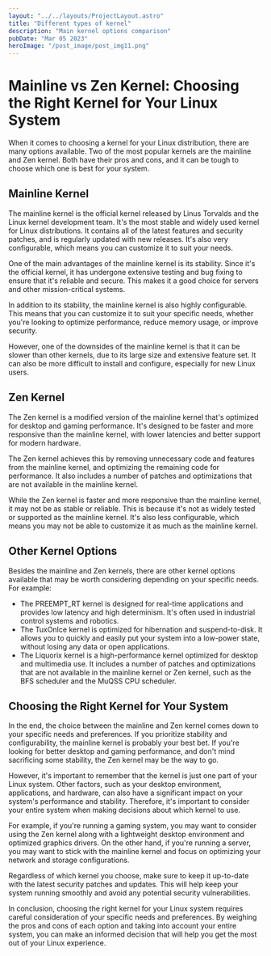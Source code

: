 ```yaml
---
layout: "../../layouts/ProjectLayout.astro"
title: "Different types of kernel"
description: "Main kernel options comparison"
pubDate: "Mar 05 2023"
heroImage: "/post_image/post_img11.png"
---
```


# Mainline vs Zen Kernel: Choosing the Right Kernel for Your Linux System

When it comes to choosing a kernel for your Linux distribution, there are many options available. Two of the most popular kernels are the mainline and Zen kernel. Both have their pros and cons, and it can be tough to choose which one is best for your system.

## Mainline Kernel

The mainline kernel is the official kernel released by Linus Torvalds and the Linux kernel development team. It's the most stable and widely used kernel for Linux distributions. It contains all of the latest features and security patches, and is regularly updated with new releases. It's also very configurable, which means you can customize it to suit your needs.

One of the main advantages of the mainline kernel is its stability. Since it's the official kernel, it has undergone extensive testing and bug fixing to ensure that it's reliable and secure. This makes it a good choice for servers and other mission-critical systems.

In addition to its stability, the mainline kernel is also highly configurable. This means that you can customize it to suit your specific needs, whether you're looking to optimize performance, reduce memory usage, or improve security.

However, one of the downsides of the mainline kernel is that it can be slower than other kernels, due to its large size and extensive feature set. It can also be more difficult to install and configure, especially for new Linux users.

## Zen Kernel

The Zen kernel is a modified version of the mainline kernel that's optimized for desktop and gaming performance. It's designed to be faster and more responsive than the mainline kernel, with lower latencies and better support for modern hardware.

The Zen kernel achieves this by removing unnecessary code and features from the mainline kernel, and optimizing the remaining code for performance. It also includes a number of patches and optimizations that are not available in the mainline kernel.

While the Zen kernel is faster and more responsive than the mainline kernel, it may not be as stable or reliable. This is because it's not as widely tested or supported as the mainline kernel. It's also less configurable, which means you may not be able to customize it as much as the mainline kernel.

## Other Kernel Options

Besides the mainline and Zen kernels, there are other kernel options available that may be worth considering depending on your specific needs. For example:

- The PREEMPT_RT kernel is designed for real-time applications and provides low latency and high determinism. It's often used in industrial control systems and robotics.
- The TuxOnIce kernel is optimized for hibernation and suspend-to-disk. It allows you to quickly and easily put your system into a low-power state, without losing any data or open applications.
- The Liquorix kernel is a high-performance kernel optimized for desktop and multimedia use. It includes a number of patches and optimizations that are not available in the mainline kernel or Zen kernel, such as the BFS scheduler and the MuQSS CPU scheduler.

## Choosing the Right Kernel for Your System

In the end, the choice between the mainline and Zen kernel comes down to your specific needs and preferences. If you prioritize stability and configurability, the mainline kernel is probably your best bet. If you're looking for better desktop and gaming performance, and don't mind sacrificing some stability, the Zen kernel may be the way to go.

However, it's important to remember that the kernel is just one part of your Linux system. Other factors, such as your desktop environment, applications, and hardware, can also have a significant impact on your system's performance and stability. Therefore, it's important to consider your entire system when making decisions about which kernel to use.

For example, if you're running a gaming system, you may want to consider using the Zen kernel along with a lightweight desktop environment and optimized graphics drivers. On the other hand, if you're running a server, you may want to stick with the mainline kernel and focus on optimizing your network and storage configurations.

Regardless of which kernel you choose, make sure to keep it up-to-date with the latest security patches and updates. This will help keep your system running smoothly and avoid any potential security vulnerabilities.

In conclusion, choosing the right kernel for your Linux system requires careful consideration of your specific needs and preferences. By weighing the pros and cons of each option and taking into account your entire system, you can make an informed decision that will help you get the most out of your Linux experience.